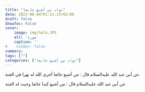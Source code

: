 ```yaml
---
title: "ثواب من أشبع جايعا"
date: 2023-06-04T01:21:13+03:00
draft: false
ShowToc: False
cover:
    image: img/hala.JPG
    alt: 'صورة'
    caption: ''
#    hidden: false
summary: 
tags: [""]
categories: ["ثواب من أشبع جايعا"]
---
```

عن أبي عبد الله عليه‌السلام قال : من أشبع جائعا أجرى الله له نهرا
في الجنة.

عن أبي عبد الله عليه‌السلام قال : من أشبع كبدا جائعا
وجبت له الجنة.


